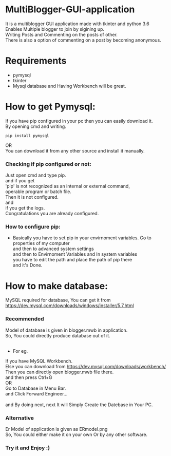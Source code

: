 # MultiBlogger-GUI-application
It is a multiblogger GUI application made with tkinter and python 3.6<br /> 
Enables Multiple blogger to join by sigining up.<br />
Writing Posts and Commenting on the posts of other.<br />
There is also a option of commenting on a post by becoming anonymous.<br />

# Requirements 
* pymysql 
* tkinter
* Mysql database and Having Workbench will be great.
# How to get Pymysql: 
If you have pip configured in your pc then you can easily download it.<br />
By opening cmd and writing.<br />
 ```   
 pip install pymysql 
 ```
OR <br />
You can download it from any other source and install it manually.
    
### Checking if pip configured or not:
Just open cmd and type pip.<br />
and if you get<br /> 
'pip' is not recognized as an internal or external command,<br />
operable program or batch file.<br />
Then it is not configured.<br />
and<br />
if you get the logs.<br />
Congratulations you are already configured.

### How to configure pip:
* Basically you have to set pip in your envirnoment variables.
Go to properties of my computer<br />
and then to advanced system settings<br />
and then to Envirnoment Variables and In system variables<br />
you have to edit the path and place the path of pip there<br />
and it's Done.

# How to make database:
MySQL required for database, You can get it from https://dev.mysql.com/downloads/windows/installer/5.7.html
### Recommended
 Model of database is given in blogger.mwb in application.<br />
 So, You could directly produce database out of it.<br />
 <br />
 * For eg.<br />
 
If you have MySQL Workbench.<br />
Else you can download from https://dev.mysql.com/downloads/workbench/ <br/>
Then you can directly open blogger.mwb file there.<br />
and then press Ctrl+G<br />
OR<br />
Go to Database in Menu Bar.<br />
and Click Forward Engineer...<br />
<br />
 and By doing next, next It will Simply Create the Datebase in Your PC.
 
### Alternative
Er Model of application is given as ERmodel.png<br />
So, You could either make it on your own Or by any other software.
 



### Try it and Enjoy :)
